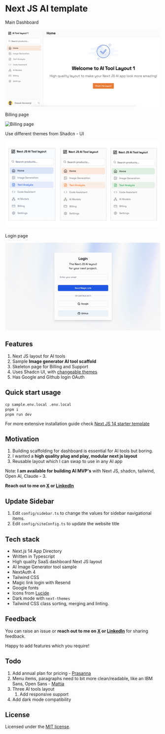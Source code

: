 # Next JS AI template


Main Dashboard

![cover](./public/view.png)

Billing page

![Billing page](https://raw.githubusercontent.com/soulbliss/next-js-ai-tool-layout-1/main/public/Billing.png)

Use different themes from Shadcn - UI

![Themes](./public/themes.jpg)

Login page

![intro gif](./public/intro.gif)



## Features

1. Next JS layout for AI tools
1. Sample **Image generator AI tool scaffold**
1. Skeleton page for Billing and Support
1. Uses Shadcn UI, with [changeable themes](https://ui.shadcn.com/themes)
1. Has Google and Github login OAuth

## Quick start usage

```
cp sample.env.local .env.local
pnpm i
pnpm run dev
```

For more extensive installation guide check [Next JS 14 starter template](https://github.com/soulbliss/next-js-14-starter-template)

## Motivation

1. Building scaffolding for dashboard is essential for AI tools but boring.
2. I wanted a **high quality plug and play, modular next js layout**
3. Reusable layout which I can swap to use in any AI app

Note: **I am available for building AI MVP's** with Next JS, shadcn, tailwind, Open AI, Claude - 3.

**Reach out to me on [X](https://x.com/soulblissX) or [LinkedIn](https://www.linkedin.com/in/deepak-garasangi)**

## Update Sidebar

1. Edit `config/sidebar.ts` to change the values for sidebar navigational items.
2. Edit `config/siteConfig.ts` to update the website title

## Tech stack

- Next.js 14 App Directory
- Written in Typescript
- High quality SaaS dashboard Next JS layout
- AI Image Generator tool sample
- NextAuth 4
- Tailwind CSS
- Magic link login with Resend
- Google fonts
- Icons from [Lucide](https://lucide.dev)
- Dark mode with `next-themes`
- Tailwind CSS class sorting, merging and linting.

## Feedback

You can raise an issue or **reach out to me on [X](https://x.com/soulblissX) or [LinkedIn](https://www.linkedin.com/in/deepak-garasangi)** for sharing feedback.

Happy to add features which you require!

## Todo

1. Add annual plan for pricing - [Prasanna](https://x.com/worldofprasanna/status/1804690511225340311)
2. Menu items, paragraphs need to bit more clean/readable, like an IBM Sans, Open Sans - [Mattia](https://x.com/heymattia/status/1804845580453036238)
3. Three AI tools layout
   1. Add responsive support
4. Add dark mode compatibility

## License

Licensed under the [MIT license](https://github.com/shadcn/ui/blob/main/LICENSE.md).
